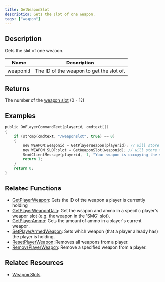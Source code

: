 ```yaml
---
title: GetWeaponSlot
description: Gets the slot of one weapon.
tags: ["weapon"]
---
```


<versionWarn version='omp v1.1.0.2612' />

## Description

Gets the slot of one weapon.

| Name      | Description                                                               |
| --------- | ------------------------------------------------------------------------- |
| weaponid  | The ID of the weapon to get the slot of.                                  |

## Returns

The number of the [weapon slot](../resources/weaponslots) (0 - 12)

## Examples

```c
public OnPlayerCommandText(playerid, cmdtext[])
{
    if (strcmp(cmdtext, "/weaponslot", true) == 0)
    {
        new WEAPON:weaponid = GetPlayerWeapon(playerid); // will store the id of the weapon the player is currently holding
        new WEAPON_SLOT:slot = GetWeaponSlot(weaponid); // will store the id of the weapon slot
        SendClientMessage(playerid, -1, "Your weapon is occupying the slot %d.", slot); // sends a formatted message to the player
        return 1;
    }
    return 0;
}
```

## Related Functions

- [GetPlayerWeapon](GetPlayerWeapon): Gets the ID of the weapon a player is currently holding.
- [GetPlayerWeaponData](GetPlayerWeaponData): Get the weapon and ammo in a specific player's weapon slot (e.g. the weapon in the 'SMG' slot).
- [GetPlayerAmmo](GetPlayerAmmo): Gets the amount of ammo in a player's current weapon.
- [SetPlayerArmedWeapon](SetPlayerArmedWeapon): Sets which weapon (that a player already has) the player is holding.
- [ResetPlayerWeapon](ResetPlayerWeapons): Removes all weapons from a player.
- [RemovePlayerWeapon](RemovePlayerWeapon): Remove a specified weapon from a player.

## Related Resources

- [Weapon Slots](../resources/weaponslots).
